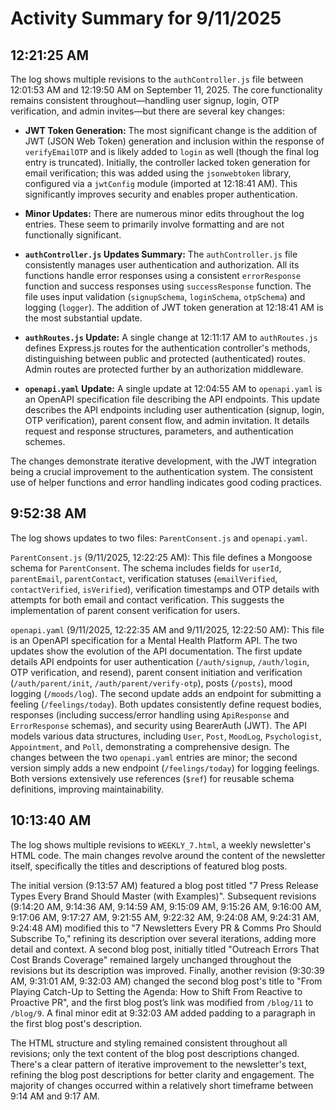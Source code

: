 # Activity Summary for 9/11/2025

## 12:21:25 AM
The log shows multiple revisions to the `authController.js` file between 12:01:53 AM and 12:19:50 AM on September 11, 2025.  The core functionality remains consistent throughout—handling user signup, login, OTP verification, and admin invites—but there are several key changes:

* **JWT Token Generation:** The most significant change is the addition of JWT (JSON Web Token) generation and inclusion within the response of `verifyEmailOTP` and is likely added to `login` as well (though the final log entry is truncated).  Initially, the controller lacked token generation for email verification;  this was added using the `jsonwebtoken` library, configured via a `jwtConfig` module (imported at 12:18:41 AM).  This significantly improves security and enables proper authentication.

* **Minor Updates:** There are numerous minor edits throughout the log entries. These seem to primarily involve formatting and are not functionally significant.

* **`authController.js` Updates Summary:** The `authController.js` file consistently manages user authentication and authorization.  All its functions handle error responses using a consistent `errorResponse` function and success responses using `successResponse` function.  The file uses input validation (`signupSchema`, `loginSchema`, `otpSchema`) and logging (`logger`).  The addition of JWT token generation at 12:18:41 AM is the most substantial update.

* **`authRoutes.js` Update:** A single change at 12:11:17 AM to `authRoutes.js` defines Express.js routes for the authentication controller's methods, distinguishing between public and protected (authenticated) routes.  Admin routes are protected further by an authorization middleware.

* **`openapi.yaml` Update:**  A single update at 12:04:55 AM to `openapi.yaml` is an OpenAPI specification file describing the API endpoints. This update describes the API endpoints including user authentication (signup, login, OTP verification), parent consent flow, and admin invitation.  It details request and response structures, parameters, and authentication schemes.


The changes demonstrate iterative development, with the JWT integration being a crucial improvement to the authentication system.  The consistent use of helper functions and error handling indicates good coding practices.


## 9:52:38 AM
The log shows updates to two files: `ParentConsent.js` and `openapi.yaml`.

`ParentConsent.js` (9/11/2025, 12:22:25 AM): This file defines a Mongoose schema for `ParentConsent`.  The schema includes fields for `userId`, `parentEmail`, `parentContact`, verification statuses (`emailVerified`, `contactVerified`, `isVerified`), verification timestamps and OTP details with attempts for both email and contact verification.  This suggests the implementation of parent consent verification for users.


`openapi.yaml` (9/11/2025, 12:22:35 AM and 9/11/2025, 12:22:50 AM): This file is an OpenAPI specification for a Mental Health Platform API.  The two updates show the evolution of the API documentation. The first update details API endpoints for user authentication (`/auth/signup`, `/auth/login`, OTP verification, and resend), parent consent initiation and verification (`/auth/parent/init`, `/auth/parent/verify-otp`), posts (`/posts`), mood logging (`/moods/log`).  The second update adds an endpoint for submitting a feeling (`/feelings/today`).  Both updates consistently define request bodies, responses (including success/error handling using `ApiResponse` and `ErrorResponse` schemas), and security using BearerAuth (JWT). The API models various data structures, including `User`, `Post`, `MoodLog`, `Psychologist`, `Appointment`, and `Poll`, demonstrating a comprehensive design.  The changes between the two `openapi.yaml` entries are minor; the second version simply adds a new endpoint (`/feelings/today`) for logging feelings.  Both versions extensively use references (`$ref`) for reusable schema definitions, improving maintainability.


## 10:13:40 AM
The log shows multiple revisions to `WEEKLY_7.html`, a weekly newsletter's HTML code.  The main changes revolve around the content of the newsletter itself, specifically the titles and descriptions of featured blog posts.

The initial version (9:13:57 AM) featured a blog post titled "7 Press Release Types Every Brand Should Master (with Examples)".  Subsequent revisions (9:14:20 AM, 9:14:36 AM, 9:14:59 AM, 9:15:09 AM, 9:15:26 AM, 9:16:00 AM, 9:17:06 AM, 9:17:27 AM, 9:21:55 AM, 9:22:32 AM, 9:24:08 AM, 9:24:31 AM, 9:24:48 AM) modified this to "7 Newsletters Every PR & Comms Pro Should Subscribe To," refining its description over several iterations, adding more detail and context.  A second blog post, initially titled "Outreach Errors That Cost Brands Coverage" remained largely unchanged throughout the revisions but its description was improved.  Finally, another revision (9:30:39 AM, 9:31:01 AM, 9:32:03 AM)  changed the second blog post's title to "From Playing Catch-Up to Setting the Agenda: How to Shift From Reactive to Proactive PR",  and the  first blog post’s link was modified from `/blog/11` to `/blog/9`. A final minor edit at 9:32:03 AM added padding to a paragraph in the first blog post's description.

The HTML structure and styling remained consistent throughout all revisions; only the text content of the blog post descriptions changed. There's a clear pattern of iterative improvement to the newsletter's text, refining the blog post descriptions for better clarity and engagement. The majority of changes occurred within a relatively short timeframe between 9:14 AM and 9:17 AM.
